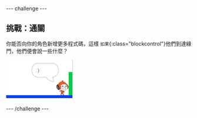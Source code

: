 --- challenge ---
## 挑戰：通關
你能否向你的角色新增更多程式碼，這樣 `如果`{:class="blockcontrol"}他們到達綠門，他們便會說一些什麼？

![screenshot](images/dodge-win.png)




--- /challenge ---